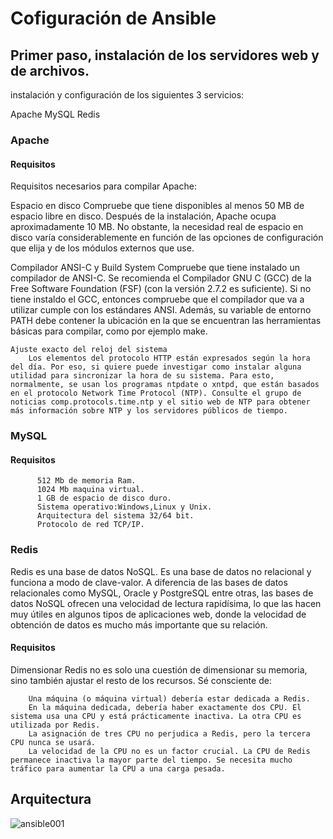 # Cofiguración de Ansible

## Primer paso, instalación de los servidores web y de archivos.

instalación y configuración de los siguientes 3 servicios:

  Apache
  MySQL
  Redis

### Apache

#### Requisitos

Requisitos necesarios para compilar Apache:

Espacio en disco
    Compruebe que tiene disponibles al menos 50 MB de espacio libre en disco. Después de la instalación, Apache ocupa aproximadamente 10 MB. No obstante, la necesidad real de espacio en disco varía considerablemente en función de las opciones de configuración que elija y de los módulos externos que use.

Compilador ANSI-C y Build System
    Compruebe que tiene instalado un compilador de ANSI-C. Se recomienda el Compilador GNU C (GCC) de la Free Software Foundation (FSF) (con la versión 2.7.2 es suficiente). Si no tiene instaldo el GCC, entonces compruebe que el compilador que va a utilizar cumple con los estándares ANSI. Además, su variable de entorno PATH debe contener la ubicación en la que se encuentran las herramientas básicas para compilar, como por ejemplo make.

    Ajuste exacto del reloj del sistema
        Los elementos del protocolo HTTP están expresados según la hora del día. Por eso, si quiere puede investigar como instalar alguna utilidad para sincronizar la hora de su sistema. Para esto, normalmente, se usan los programas ntpdate o xntpd, que están basados en el protocolo Network Time Protocol (NTP). Consulte el grupo de noticias comp.protocols.time.ntp y el sitio web de NTP para obtener más información sobre NTP y los servidores públicos de tiempo.

### MySQL

#### Requisitos

          512 Mb de memoria Ram.
          1024 Mb maquina virtual.
          1 GB de espacio de disco duro.
          Sistema operativo:Windows,Linux y Unix.
          Arquitectura del sistema 32/64 bit.
          Protocolo de red TCP/IP.

### Redis

Redis es una base de datos NoSQL. Es una base de datos no relacional y funciona a modo de clave-valor. A diferencia de las bases de datos relacionales como MySQL, Oracle y PostgreSQL entre otras, las bases de datos NoSQL ofrecen una velocidad de lectura rapidísima, lo que las hacen muy útiles en algunos tipos de aplicaciones web, donde la velocidad de obtención de datos es mucho más importante que su relación.

#### Requisitos


Dimensionar Redis no es solo una cuestión de dimensionar su memoria, sino también ajustar el resto de los recursos. Sé consciente de:

        Una máquina (o máquina virtual) debería estar dedicada a Redis.
        En la máquina dedicada, debería haber exactamente dos CPU. El sistema usa una CPU y está prácticamente inactiva. La otra CPU es utilizada por Redis.
        La asignación de tres CPU no perjudica a Redis, pero la tercera CPU nunca se usará.
        La velocidad de la CPU no es un factor crucial. La CPU de Redis permanece inactiva la mayor parte del tiempo. Se necesita mucho tráfico para aumentar la CPU a una carga pesada.


## Arquitectura


![ansible001](https://user-images.githubusercontent.com/21178320/32872325-1fa3c8a8-ca54-11e7-8e17-631f075b1dca.png)
